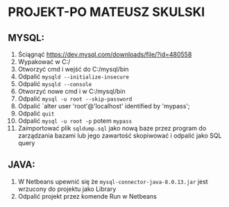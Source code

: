 # PROJEKT-PO MATEUSZ SKULSKI

## MYSQL:

1. Ściągnąć https://dev.mysql.com/downloads/file/?id=480558
2. Wypakować w C:/
3. Otworzyć cmd i wejść do C:/mysql/bin
4. Odpalić `mysqld --initialize-insecure`
5. Odpalić `mysqld --console`
6. Otworzyć nowe cmd i w C:/mysql/bin
7. Odpalić `mysql -u root --skip-password`
8. Odpalić `alter user 'root'@'localhost' identified by 'mypass';
9. Odpalić `quit`
10. Odpalić `mysql -u root -p` potem `mypass`
11. Zaimportować plik `sqldump.sql` jako nową baze przez program do zarządzania bazami lub jego zawartość skopiwować i odpalić jako SQL query

## JAVA:

1. W Netbeans upewnić się że `mysql-connector-java-8.0.13.jar` jest wrzucony do projektu jako Library
2. Odpalić projekt przez komende Run w Netbeans
